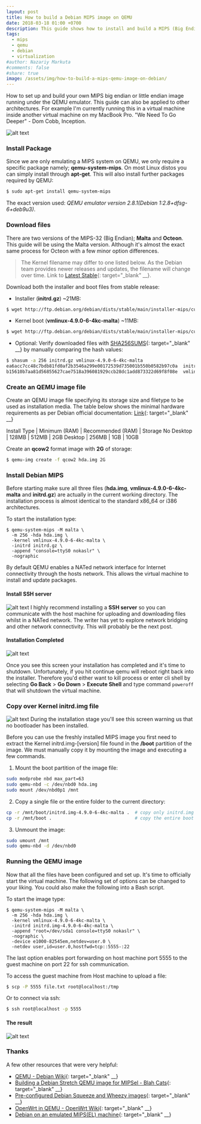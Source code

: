```yaml
---
layout: post
title: How to build a Debian MIPS image on QEMU
date: 2018-03-18 01:00 +0700
description: This guide shows how to install and build a MIPS (Big Endian) Debian Stretch (9.4) image for running under QEMU virtualization software. These steps could also be applied to other MIPS architectures.
tags: 
  - mips
  - qemu
  - debian
  - virtualization
#author: Nazariy Markuta
#comments: false
#share: true
image: /assets/img/how-to-build-a-mips-qemu-image-on-debian/
---
```

How to set up and build your own MIPS big endian or little endian image running under the QEMU emulator. This guide can also be applied to other architectures. For example I'm currently running this in a virtual machine inside another virtual machine on my MacBook Pro. "We Need To Go Deeper" - Dom Cobb, Inception.


![alt text]({{page.image}}/mips-screen.png "MIPS-32 Big Endian")

### Install Package
Since we are only emulating a MIPS system on QEMU, we only require a specific package namely; **qemu-system-mips**. On most Linux distos you can simply install through **apt-get**. This will also install further packages required by QEMU:
```bash
$ sudo apt-get install qemu-system-mips
```

The exact version used: _QEMU emulator version 2.8.1(Debian 1:2.8+dfsg-6+deb9u3)_.

### Download files
There are two versions of the MIPS-32 (Big Endian); **Malta** and **Octeon**. This guide will be using the Malta version. Although it's almost the exact same process for Octeon with a few minor option differences.

> The Kernel filename may differ to one listed below. As the Debian team provides newer releases and updates, the filename will change over time. Link to [Latest Stable](http://ftp.debian.org/debian/dists/stable/main/installer-mips/current/images/malta/netboot/){: target="_blank" __}.

Download both the installer and boot files from stable release:

* Installer (**initrd.gz**) ~21MB:
```bash
$ wget http://ftp.debian.org/debian/dists/stable/main/installer-mips/current/images/malta/netboot/initrd.gz
```
* Kernel boot (**vmlinux-4.9.0-6-4kc-malta**) ~11MB:
```bash
$ wget http://ftp.debian.org/debian/dists/stable/main/installer-mips/current/images/malta/netboot/vmlinux-4.9.0-6-4kc-malta
```
* Optional: Verify downloaded files with [SHA256SUMS](http://ftp.debian.org/debian/dists/stable/main/installer-mips/current/images/SHA256SUMS){: target="_blank" __} by manually comparing the hash values:
```bash
$ shasum -a 256 initrd.gz vmlinux-4.9.0-6-4kc-malta
ea6acc7cc48c7bdb81fd0af2b3546a299e00172539d735001b550b0582b97c0a  initrd.gz
b15610b7aa81d56855627cae7518a396081929ccb28dc1add873322d69f8f08e  vmlinux-4.9.0-6-4kc-malta
```

### Create an QEMU image file
Create an QEMU image file specifying its storage size and filetype to be used as installation media. The table below shows the minimal hardware requirements as per Debian official documentation: [Link](https://www.debian.org/releases/stable/mips/ch03s04.html.en){: target="_blank" __}

Install Type | Minimum (RAM) | Recommended (RAM) | Storage
No Desktop   | 128MB         | 512MB             | 2GB
Desktop      | 256MB         | 1GB               | 10GB

Create an **qcow2** format image with **2G** of storage:

```bash
$ qemu-img create -f qcow2 hda.img 2G
```

### Install Debian MIPS
Before starting make sure all three files (**hda.img**, **vmlinux-4.9.0-6-4kc-malta** and **initrd.gz**) are actually in the current working directory. The installation process is almost identical to the standard x86_64 or i386 architectures.

To start the installation type:
```
$ qemu-system-mips -M malta \
  -m 256 -hda hda.img \
  -kernel vmlinux-4.9.0-6-4kc-malta \
  -initrd initrd.gz \
  -append "console=ttyS0 nokaslr" \
  -nographic
```

By default QEMU enables a NATed network interface for Internet connectivity through the hosts network. This allows the virtual machine to install and update packages.



#### Install SSH server
![alt text]({{page.image}}/mips-ssh-install.png "MIPS SSH Install")
I highly recommend installing a **SSH server** so you can communicate with the host machine for uploading and downloading files whilst in a NATed network. The writer has yet to explore network bridging and other network connectivity. This will probably be the next post.

#### Installation Completed
![alt text]({{page.image}}/mips-installation-done.png "MIPS Installation Complete")

Once you see this screen your installation has completed and it's time to shutdown. Unfortunately, if you hit continue qemu will reboot right back into the installer. Therefore you'd either want to kill process or enter cli shell by selecting **Go Back** > **Go Down** > **Execute Shell** and type command `poweroff` that will shutdown the virtual machine.

### Copy over Kernel initrd.img file
![alt text]({{page.image}}/mips-bootloader.png "MIPS Boot Loader Error")
During the installation stage you'll see this screen warning us that no bootloader has been installed.

Before you can use the freshly installed MIPS image you first need to extract the Kernel initrd.img-[version] file found in the **/boot** partition of the image. We must manually copy it by mounting the image and executing a few commands.

1. Mount the boot partition of the image file:
```bash
sudo modprobe nbd max_part=63
sudo qemu-nbd -c /dev/nbd0 hda.img
sudo mount /dev/nbd0p1 /mnt
```

2. Copy a single file or the entire folder to the current directory:
```bash
cp -r /mnt/boot/initrd.img-4.9.0-6-4kc-malta .  # copy only initrd.img file
cp -r /mnt/boot .                               # copy the entire boot folder
```

3. Unmount the image:
```bash
sudo umount /mnt
sudo qemu-nbd -d /dev/nbd0
```

### Running the QEMU image
Now that all the files have been configured and set up. It's time to officially start the virtual machine. The following set of options can be changed to your liking. You could also make the following into a Bash script.

To start the image type:
```
$ qemu-system-mips -M malta \
  -m 256 -hda hda.img \
  -kernel vmlinux-4.9.0-6-4kc-malta \
  -initrd initrd.img-4.9.0-6-4kc-malta \
  -append "root=/dev/sda1 console=ttyS0 nokaslr" \
  -nographic \
  -device e1000-82545em,netdev=user.0 \
  -netdev user,id=user.0,hostfwd=tcp::5555-:22
```

The last option enables port forwarding on host machine port 5555 to the guest machine on port 22 for ssh communication.

To access the guest machine from Host machine to upload a file:

```bash
$ scp -P 5555 file.txt root@localhost:/tmp
```

Or to connect via ssh:

```bash
$ ssh root@localhost -p 5555
```

#### The result

![alt text]({{page.image}}/mips-screen.png "MIPS-32 Big Endian")

### Thanks
A few other resources that were very helpful:
* [QEMU - Debian Wiki](https://wiki.debian.org/QEMU){: target="_blank" __}
* [Building a Debian Stretch QEMU image for MIPSel - Blah Cats](https://blahcat.github.io/2017/07/14/building-a-debian-stretch-qemu-image-for-mipsel/){: target="_blank" __}
* [Pre-configured Debian Squeeze and Wheezy images](https://people.debian.org/~aurel32/qemu/mips/){: target="_blank" __}
* [OpenWrt in QEMU - OpenWrt Wiki](https://wiki.openwrt.org/doc/howto/qemu){: target="_blank" __}
* [Debian on an emulated MIPS(EL) machine](https://www.aurel32.net/info/debian_mips_qemu.php){: target="_blank" __}

